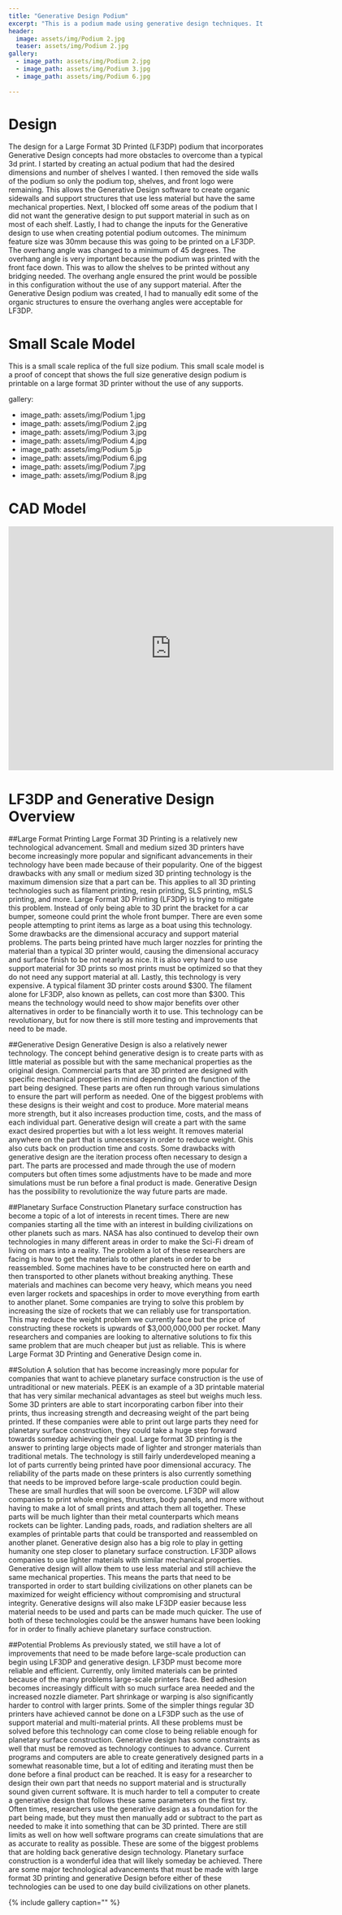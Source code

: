 ```yaml
---
title: "Generative Design Podium"
excerpt: "This is a podium made using generative design techniques. It was designed to be printed on a large fromat 3D printer."
header:
  image: assets/img/Podium 2.jpg
  teaser: assets/img/Podium 2.jpg
gallery:
  - image_path: assets/img/Podium 2.jpg
  - image_path: assets/img/Podium 3.jpg
  - image_path: assets/img/Podium 6.jpg
   
---
```


# Design  

The design for a Large Format 3D Printed (LF3DP) podium that incorporates Generative Design concepts had more obstacles to overcome than a typical 3d print. I started by creating an actual podium that had the desired dimensions and number of shelves I wanted. I then removed the side walls of the podium so only the podium top, shelves, and front logo were remaining. This allows the Generative Design software to create organic sidewalls and support structures that use less material but have the same mechanical properties. Next, I blocked off some areas of the podium that I did not want the generative design to put support material in such as on most of each shelf. Lastly, I had to change the inputs for the Generative design to use when creating potential podium outcomes. The minimum feature size was 30mm because this was going to be printed on a LF3DP. The overhang angle was changed to a minimum of 45 degrees. The overhang angle is very important because the podium was printed with the front face down. This was to allow the shelves to be printed without any bridging needed. The overhang angle ensured the print would be possible in this configuration without the use of any support material. After the Generative Design podium was created, I had to manually edit some of the organic structures to ensure the overhang angles were acceptable for LF3DP. 

# Small Scale Model 

This is a small scale replica of the full size podium. This small scale model is a proof of concept that shows the full size generative design podium is printable on a large format 3D printer without the use of any supports. 

gallery:
  - image_path: assets/img/Podium 1.jpg
  - image_path: assets/img/Podium 2.jpg
  - image_path: assets/img/Podium 3.jpg
  - image_path: assets/img/Podium 4.jpg 
  - image_path: assets/img/Podium 5.jp 
  - image_path: assets/img/Podium 6.jpg
  - image_path: assets/img/Podium 7.jpg
  - image_path: assets/img/Podium 8.jpg


# CAD Model

<iframe src="https://vanderbilt643.autodesk360.com/shares/public/SH512d4QTec90decfa6ed3f0a23dc9648c55?mode=embed" width="640" height="480" allowfullscreen="true" webkitallowfullscreen="true" mozallowfullscreen="true"  frameborder="0"></iframe>


# LF3DP and Generative Design Overview

##Large Format Printing 
  Large Format 3D Printing is a relatively new technological advancement. Small and medium sized 3D printers have become increasingly more popular and significant advancements in their technology have been made because of their popularity. One of the biggest drawbacks with any small or medium sized 3D printing technology is the maximum dimension size that a part can be. This applies to all 3D printing technologies such as filament printing, resin printing, SLS printing, mSLS printing, and more. Large Format 3D Printing (LF3DP) is trying to mitigate this problem. Instead of only being able to 3D print the bracket for a car bumper, someone could print the whole front bumper. There are even some people attempting to print items as large as a boat using this technology. Some drawbacks are the dimensional accuracy and support material problems. The parts being printed have much larger nozzles for printing the material than a typical 3D printer would, causing the dimensional accuracy and surface finish to be not nearly as nice. It is also very hard to use support material for 3D prints so most prints must be optimized so that they do not need any support material at all. Lastly, this technology is very expensive. A typical filament 3D printer costs around $300. The filament alone for LF3DP, also known as pellets, can cost more than $300. This means the technology would need to show major benefits over other alternatives in order to be financially worth it to use. This technology can be revolutionary, but for now there is still more testing and improvements that need to be made. 
  
  ##Generative Design 
	Generative Design is also a relatively newer technology. The concept behind generative design is to create parts with as little material as possible but with the same mechanical properties as the original design. Commercial parts that are 3D printed are designed with specific mechanical properties in mind depending on the function of the part being designed. These parts are often run through various simulations to ensure the part will perform as needed. One of the biggest problems with these designs is their weight and cost to produce. More material means more strength, but it also increases production time, costs, and the mass of each individual part. Generative design will create a part with the same exact desired properties but with a lot less weight. It removes material anywhere on the part that is unnecessary in order to reduce weight. Ghis also cuts back on production time and costs. Some drawbacks with generative design are the iteration process often necessary to design a part. The parts are processed and made through the use of modern computers but often times some adjustments have to be made and more simulations must be run before a final product is made. Generative Design has the possibility to revolutionize the way future parts are made. 
	
##Planetary Surface Construction
	Planetary surface construction has become a topic of a lot of interests in recent times. There are new companies starting all the time with an interest in building civilizations on other planets such as mars. NASA has also continued to develop their own technologies in many different areas in order to make the Sci-Fi dream of living on mars into a reality. The problem a lot of these researchers are facing is how to get the materials to other planets in order to be reassembled. Some machines have to be constructed here on earth and then transported to other planets without breaking anything. These materials and machines can become very heavy, which means you need even larger rockets and spaceships in order to move everything from earth to another planet. Some companies are trying to solve this problem by increasing the size of rockets that we can reliably use for transportation. This may reduce the weight problem we currently face but the price of constructing these rockets is upwards of $3,000,000,000 per rocket. Many researchers and companies are looking to alternative solutions to fix this same problem that are much cheaper but just as reliable. This is where Large Format 3D Printing and Generative Design come in. 
	
##Solution
	A solution that has become increasingly more popular for companies that want to achieve planetary surface construction is the use of untraditional or new materials. PEEK is an example of a 3D printable material that has very similar mechanical advantages as steel but weighs much less. Some 3D printers are able to start incorporating carbon fiber into their prints, thus increasing strength and decreasing weight of the part being printed. If these companies were able to print out large parts they need for planetary surface construction, they could take a huge step forward towards someday achieving their goal. Large format 3D printing is the answer to printing large objects made of lighter and stronger materials than traditional metals. The technology is still fairly underdeveloped meaning a lot of parts currently being printed have poor dimensional accuracy. The reliability of the parts made on these printers is also currently something that needs to be improved before large-scale production could begin. These are small hurdles that will soon be overcome. LF3DP will allow companies to print whole engines, thrusters, body panels, and more without having to make a lot of small prints and attach them all together. These parts will be much lighter than their metal counterparts which means rockets can be lighter. Landing pads, roads, and radiation shelters are all examples of printable parts that could be transported and reassembled on another planet. Generative design also has a big role to play in getting humanity one step closer to planetary surface construction. LF3DP allows companies to use lighter materials with similar mechanical properties. Generative design will allow them to use less material and still achieve the same mechanical properties. This means the parts that need to be transported in order to start building civilizations on other planets can be maximized for weight efficiency without compromising and structural integrity.  Generative designs will also make LF3DP easier because less material needs to be used and parts can be made much quicker. The use of both of these technologies could be the answer humans have been looking for in order to finally achieve planetary surface construction. 
	
##Potential Problems
	As previously stated, we still have a lot of improvements that need to be made before large-scale production can begin using LF3DP and generative design. LF3DP must become more reliable and efficient. Currently, only limited materials can be printed because of the many problems large-scale printers face. Bed adhesion becomes increasingly difficult with so much surface area needed and the increased nozzle diameter. Part shrinkage or warping is also significantly harder to control with larger prints. Some of the simpler things regular 3D printers have achieved cannot be done on a LF3DP such as the use of support material and multi-material prints. All these problems must be solved before this technology can come close to being reliable enough for planetary surface construction. Generative design has some constraints as well that must be removed as technology continues to advance. Current programs and computers are able to create generatively designed parts in a somewhat reasonable time, but a lot of editing and iterating must then be done before a final product can be reached. It is easy for a researcher to design their own part that needs no support material and is structurally sound given current software. It is much harder to tell a computer to create a generative design that follows these same parameters on the first try. Often times, researchers use the generative design as a foundation for the part being made, but they must then manually add or subtract to the part as needed to make it into something that can be 3D printed. There are still limits as well on how well software programs can create simulations that are as accurate to reality as possible. These are some of the biggest problems that are holding back generative design technology. Planetary surface construction is a wonderful idea that will likely someday be achieved. There are some major technological advancements that must be made with large format 3D printing and generative Design before either of these technologies can be used to one day build civilizations on other planets. 



{% include gallery caption="" %} 








